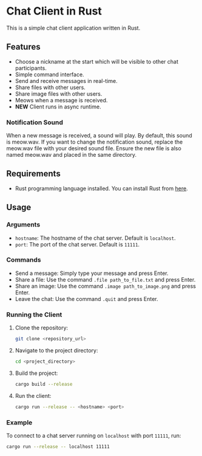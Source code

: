 # Chat Client in Rust

This is a simple chat client application written in Rust.

## Features

- Choose a nickname at the start which will be visible to other chat participants.
- Simple command interface.
- Send and receive messages in real-time.
- Share files with other users.
- Share image files with other users.
- Meows when a message is received.
- **NEW** Client runs in async runtime.

### Notification Sound

When a new message is received, a sound will play. By default, this sound is meow.wav.
If you want to change the notification sound, replace the meow.wav file with your desired sound file.
Ensure the new file is also named meow.wav and placed in the same directory.

## Requirements

- Rust programming language installed. You can install Rust from [here](https://www.rust-lang.org/tools/install).

## Usage

### Arguments

- `hostname`: The hostname of the chat server. Default is `localhost`.
- `port`: The port of the chat server. Default is `11111`.

### Commands

- Send a message: Simply type your message and press Enter.
- Share a file: Use the command `.file path_to_file.txt` and press Enter.
- Share an image: Use the command `.image path_to_image.png` and press Enter.
- Leave the chat: Use the command `.quit` and press Enter.

### Running the Client

1. Clone the repository:
    ```sh
    git clone <repository_url>
    ```
2. Navigate to the project directory:
    ```sh
    cd <project_directory>
    ```
3. Build the project:
    ```sh
    cargo build --release
    ```
4. Run the client:
    ```sh
    cargo run --release -- <hostname> <port>
    ```

### Example

To connect to a chat server running on `localhost` with port `11111`, run:
```sh
cargo run --release -- localhost 11111
```


